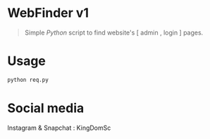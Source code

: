 # WebFinder v1
> Simple _Python_ script to find website's [ admin , login ] pages.

# Usage
```sh
python req.py
```

# Social media
Instagram & Snapchat : KingDomSc
